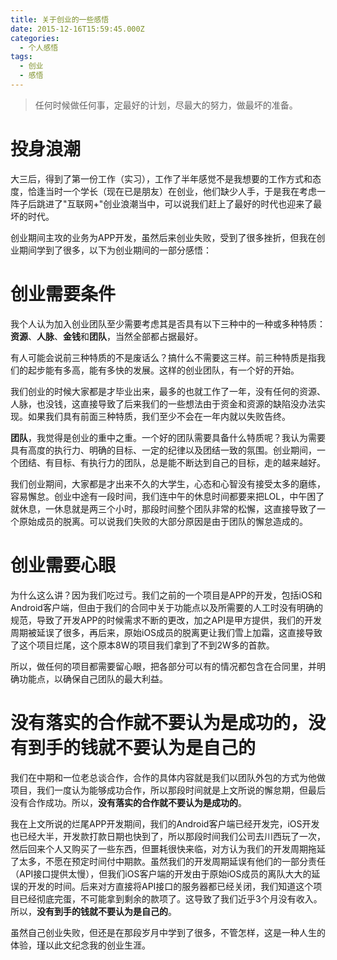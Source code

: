 ```yaml
---
title: 关于创业的一些感悟
date: 2015-12-16T15:59:45.000Z
categories:
  - 个人感悟
tags:
  - 创业
  - 感悟
---
```


> 任何时候做任何事，定最好的计划，尽最大的努力，做最坏的准备。

# 投身浪潮

大三后，得到了第一份工作（实习），工作了半年感觉不是我想要的工作方式和态度，恰逢当时一个学长（现在已是朋友）在创业，他们缺少人手，于是我在考虑一阵子后跳进了"互联网+"创业浪潮当中，可以说我们赶上了最好的时代也迎来了最坏的时代。

<!-- more -->

创业期间主攻的业务为APP开发，虽然后来创业失败，受到了很多挫折，但我在创业期间学到了很多，以下为创业期间的一部分感悟：

# 创业需要条件

我个人认为加入创业团队至少需要考虑其是否具有以下三种中的一种或多种特质：**资源**、**人脉**、**金钱**和**团队**，当然全部都占据最好。

有人可能会说前三种特质的不是废话么？搞什么不需要这三样。前三种特质是指我们的起步能有多高，能有多快的发展。这样的创业团队，有一个好的开始。

我们创业的时候大家都是才毕业出来，最多的也就工作了一年，没有任何的资源、人脉，也没钱，这直接导致了后来我们的一些想法由于资金和资源的缺陷没办法实现。如果我们具有前面三种特质，我们至少不会在一年内就以失败告终。

**团队**，我觉得是创业的重中之重。一个好的团队需要具备什么特质呢？我认为需要具有高度的执行力、明确的目标、一定的纪律以及团结一致的氛围。创业期间，一个团结、有目标、有执行力的团队，总是能不断达到自己的目标，走的越来越好。

我们创业期间，大家都是才出来不久的大学生，心态和心智没有接受太多的磨练，容易懈怠。创业中途有一段时间，我们连中午的休息时间都要来把LOL，中午困了就休息，一休息就是两三个小时，那段时间整个团队非常的松懈，这直接导致了一个原始成员的脱离。可以说我们失败的大部分原因是由于团队的懈怠造成的。

# 创业需要心眼

为什么这么讲？因为我们吃过亏。我们之前的一个项目是APP的开发，包括iOS和Android客户端，但由于我们的合同中关于功能点以及所需要的人工时没有明确的规范，导致了开发APP的时候需求不断的更改，加之API是甲方提供，我们的开发周期被延误了很多，再后来，原始iOS成员的脱离更让我们雪上加霜，这直接导致了这个项目烂尾，这个原本8W的项目我们拿到了不到2W多的首款。

所以，做任何的项目都需要留心眼，把各部分可以有的情况都包含在合同里，并明确功能点，以确保自己团队的最大利益。

# 没有落实的合作就不要认为是成功的，没有到手的钱就不要认为是自己的

我们在中期和一位老总谈合作，合作的具体内容就是我们以团队外包的方式为他做项目，我们一度认为能够成功合作，所以那段时间就是上文所说的懈怠期，但最后没有合作成功。所以，**没有落实的合作就不要认为是成功的**。

我在上文所说的烂尾APP开发期间，我们的Android客户端已经开发完，iOS开发也已经大半，开发款打款日期也快到了，所以那段时间我们公司去川西玩了一次，然后回来个人又购买了一些东西，但噩耗很快来临，对方认为我们的开发周期拖延了太多，不愿在预定时间付中期款。虽然我们的开发周期延误有他们的一部分责任（API接口提供太慢），但我们iOS客户端的开发由于原始iOS成员的离队大大的延误的开发的时间。后来对方直接将API接口的服务器都已经关闭，我们知道这个项目已经彻底完蛋，不可能拿到剩余的款项了。这导致了我们近乎3个月没有收入。所以，**没有到手的钱就不要认为是自己的**。

虽然自己创业失败，但还是在那段岁月中学到了很多，不管怎样，这是一种人生的体验，瑾以此文纪念我的创业生涯。
